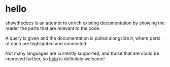 # hello

showthedocs is an attempt to enrich existing documentation by showing the
reader the parts that are relevant to the code.

A query is given and the documentation is pulled alongside it, where parts of
each are highlighted and connected.

Not many languages are currently supported, and those that are could be
improved further, so [help](/contribute) is definitely welcome!
